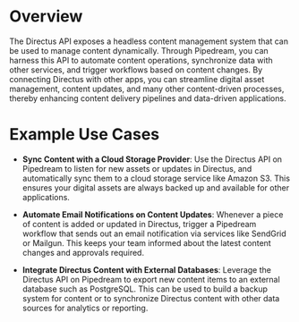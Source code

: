 # Overview

The Directus API exposes a headless content management system that can be used to manage content dynamically. Through Pipedream, you can harness this API to automate content operations, synchronize data with other services, and trigger workflows based on content changes. By connecting Directus with other apps, you can streamline digital asset management, content updates, and many other content-driven processes, thereby enhancing content delivery pipelines and data-driven applications.

# Example Use Cases

- **Sync Content with a Cloud Storage Provider**: Use the Directus API on Pipedream to listen for new assets or updates in Directus, and automatically sync them to a cloud storage service like Amazon S3. This ensures your digital assets are always backed up and available for other applications.

- **Automate Email Notifications on Content Updates**: Whenever a piece of content is added or updated in Directus, trigger a Pipedream workflow that sends out an email notification via services like SendGrid or Mailgun. This keeps your team informed about the latest content changes and approvals required.

- **Integrate Directus Content with External Databases**: Leverage the Directus API on Pipedream to export new content items to an external database such as PostgreSQL. This can be used to build a backup system for content or to synchronize Directus content with other data sources for analytics or reporting.
